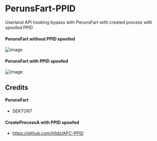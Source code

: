 # PerunsFart-PPID
Userland API hooking bypass with PerunsFart with created process with spoofed PPID

#### PerunsFart without PPID spoofed
![image](https://user-images.githubusercontent.com/21979646/177043214-50bccaff-f88e-4231-8118-57f9d8781e1c.png)

#### PerunsFart with PPID spoofed
![image](https://user-images.githubusercontent.com/21979646/177043222-e6e4cffd-c7ae-4532-8a3b-7611e7113b40.png)

## Credits

#### PerunsFart
- SEKTOR7

#### CreateProcessA with PPID spoofed
- https://github.com/hlldz/APC-PPID
